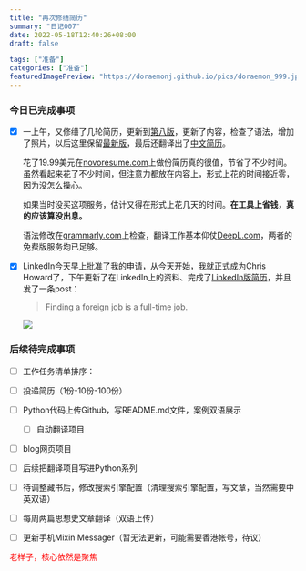 ```yaml
---
title: "再次修缮简历"
summary: "日记007"
date: 2022-05-18T12:40:26+08:00
draft: false

tags: ["准备"]
categories: ["准备"]
featuredImagePreview: "https://doraemonj.github.io/pics/doraemon_999.jpeg"
---
```


### 今日已完成事项

-   [x] 一上午，又修缮了几轮简历，更新到[第八版](https://doraemonj.github.io/docs/Resume-2022-05-18.pdf)，更新了内容，检查了语法，增加了照片，以后这里保留[最新版](https://doraemonj.github.io/docs/Resume_latest.pdf)，最后还翻译出了[中文简历](https://doraemonj.github.io/docs/Resume_latest_cn.pdf)。

    花了19.99美元在[novoresume.com](https://novoresume.com/)上做份简历真的很值，节省了不少时间。虽然看起来花了不少时间，但注意力都放在内容上，形式上花的时间接近零，因为没怎么操心。

    如果当时没买这项服务，估计又得在形式上花几天的时间。**在工具上省钱，真的应该算没出息。**

    语法修改在[grammarly.com](https://grammarly.com/)上检查，翻译工作基本仰仗[DeepL.com](https://deepL.com/)，两者的免费版服务均已足够。

-   [x] LinkedIn今天早上批准了我的申请，从今天开始，我就正式成为Chris Howard了，下午更新了在LinkedIn上的资料、完成了[LinkedIn版简历](https://doraemonj.github.io/docs/Resume-Chris-Howard-LinkedIn.pdf)，并且发了一条post：

    >   Finding a foreign job is a full-time job.

    ![](https://doraemonj.github.io/pics/screenshot_20220518_162717.png)

### 后续待完成事项

-   [ ] 工作任务清单排序：

-   [ ] 投递简历（1份-10份-100份）
-   [ ] Python代码上传Github，写README.md文件，案例双语展示

    -   [ ] 自动翻译项目
-   [ ] blog网页项目
-   [ ] 后续把翻译项目写进Python系列



-   [ ] 待调整藏书后，修改搜索引擎配置（清理搜索引擎配置，写文章，当然需要中英双语）
-   [ ] 每周两篇思想史文章翻译（双语上传）

-   [ ] 更新手机Mixin Messager（暂无法更新，可能需要香港帐号，待议）



<font color='red'> 老样子，核心依然是聚焦</font>
